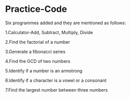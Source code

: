 # Practice-Code

Six programmes added and they are mentioned as follows:

1.Calculator-Add, Subtract, Multiply, Divide

2.Find the factorial of a number

3.Generate a fibonacci series

4.Find the GCD of two numbers

5.Identify if a number is an armstrong

6.Identify if a character is a vowel or a consonant

7.Find the largest number between three numbers
